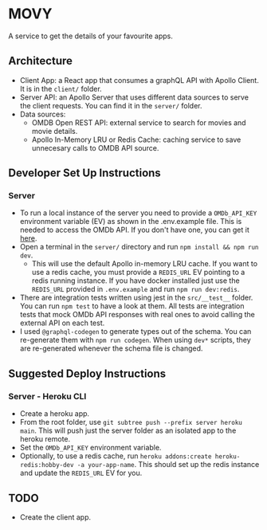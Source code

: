 # MOVY

A service to get the details of your favourite apps.

## Architecture

- Client App: a React app that consumes a graphQL API with Apollo Client. It is in the `client/` folder.
- Server API: an Apollo Server that uses different data sources to serve the client requests. You can find it in the `server/` folder.
- Data sources:
  - OMDB Open REST API: external service to search for movies and movie details.
  - Apollo In-Memory LRU or Redis Cache: caching service to save unnecesary calls to OMDB API source.

## Developer Set Up Instructions

### Server

- To run a local instance of the server you need to provide a `OMDb_API_KEY` environment variable (EV) as shown in the .env.example file. This is needed to access the OMDb API. If you don't have one, you can get it [here](https://www.omdbapi.com/apikey.aspx).
- Open a terminal in the `server/` directory and run `npm install && npm run dev`.
  - This will use the default Apollo in-memory LRU cache. If you want to use a redis cache, you must provide a `REDIS_URL` EV pointing to a redis running instance. If you have docker installed just use the `REDIS_URL` provided in `.env.example` and run `npm run dev:redis`.
- There are integration tests written using jest in the `src/__test__` folder. You can run `npm test` to have a look at them. All tests are integration tests that mock OMDb API responses with real ones to avoid calling the external API on each test.
- I used `@graphql-codegen` to generate types out of the schema. You can re-generate them
  with `npm run codegen`. When using `dev*` scripts, they are re-generated whenever the schema file
  is changed.

## Suggested Deploy Instructions

### Server - Heroku CLI

- Create a heroku app.
- From the root folder, use `git subtree push --prefix server heroku main`. This will push just the server folder as an isolated app to the heroku remote.
- Set the `OMDb_API_KEY` environment variable.
- Optionally, to use a redis cache, run `heroku addons:create heroku-redis:hobby-dev -a your-app-name`. This should set up the redis instance and update the `REDIS_URL` EV for you.

## TODO

- Create the client app.
